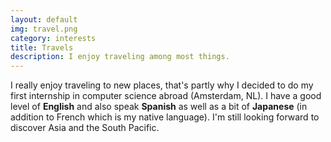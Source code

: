 ```yaml
---
layout: default
img: travel.png
category: interests
title: Travels
description: I enjoy traveling among most things.
---
```


I really enjoy traveling to new places, that's partly why I decided to do my first internship in computer science abroad (Amsterdam, NL).
I have a good level of **English** and also speak **Spanish** as well as a bit of **Japanese** (in addition to French which is my native language).
I'm still looking forward to discover Asia and the South Pacific.
